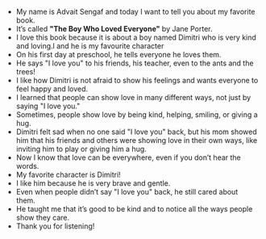 - My name is Advait Sengaf and today I want to tell you about my favorite book.
- It’s called **"The Boy Who Loved Everyone"** by Jane Porter.
- I love this book because it is about a boy named Dimitri who is very kind and loving.l and he is my favourite character 
- On his first day at preschool, he tells everyone he loves them.
- He says "I love you" to his friends, his teacher, even to the ants and the trees!
- I like how Dimitri is not afraid to show his feelings and wants everyone to feel happy and loved.
- I learned that people can show love in many different ways, not just by saying "I love you."
- Sometimes, people show love by being kind, helping, smiling, or giving a hug.
- Dimitri felt sad when no one said "I love you" back, but his mom showed him that his friends and others were showing love in their own ways, like inviting him to play or giving him a hug.
- Now I know that love can be everywhere, even if you don’t hear the words.
- My favorite character is Dimitri!
- I like him because he is very brave and gentle.
- Even when people didn’t say "I love you" back, he still cared about them.
- He taught me that it’s good to be kind and to notice all the ways people show they care.
- Thank you for listening!